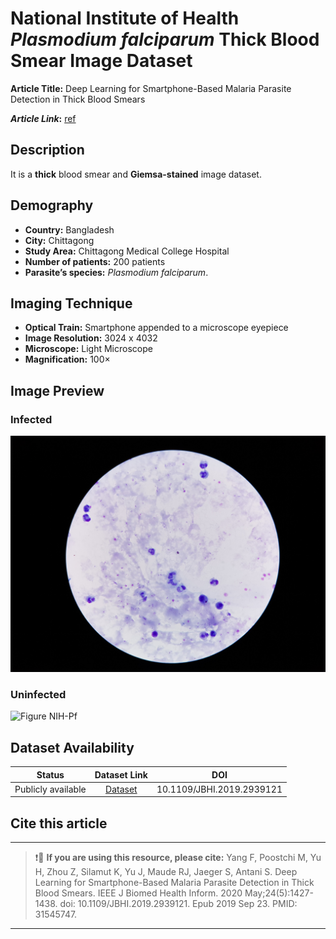 # **National Institute of Health _Plasmodium falciparum_ Thick Blood Smear Image Dataset**  
**Article Title:** Deep Learning for Smartphone-Based Malaria Parasite Detection in Thick Blood Smears

**_Article Link_:** [ref](https://pubmed.ncbi.nlm.nih.gov/31545747/)

## **Description**
It is a **thick** blood smear and **Giemsa-stained** image dataset.

## **Demography**
+ **Country:** Bangladesh
+ **City:** Chittagong
+ **Study Area:** Chittagong Medical College Hospital
+ **Number of patients:** 200 patients 
+ **Parasite’s species:** _Plasmodium falciparum_.

## **Imaging Technique**
+ **Optical Train:** Smartphone appended to a microscope eyepiece
+ **Image Resolution:** 3024 x 4032
+ **Microscope:** Light Microscope
+ **Magnification:** 100×

## **Image Preview**
### **Infected**
![Figure NIH-Pf](https://github.com/ItunuIsewon/Malaria-Blood-Smear-Images/blob/main/Images/NIH-%20ThickPf.jpg)


### **Uninfected**
![Figure NIH-Pf](https://github.com/ItunuIsewon/Malaria-Blood-Smear-Images/blob/main/Images/NIH%20uninfected.png)


## **Dataset Availability**
|**Status**|**Dataset Link**|**DOI**|
|:---:|:---:|:---:|
|Publicly available| [Dataset](https://data.lhncbc.nlm.nih.gov/public/Malaria/Thick_Smears_150/index.html)|10.1109/JBHI.2019.2939121|


## **Cite this article**
---
>
> ❗🛑 **If you are using this resource, please cite:** Yang F, Poostchi M, Yu H, Zhou Z, Silamut K, Yu J, Maude RJ, Jaeger S, Antani S. Deep Learning for Smartphone-Based Malaria Parasite Detection in Thick Blood Smears. IEEE J Biomed Health Inform. 2020 May;24(5):1427-1438. doi: 10.1109/JBHI.2019.2939121. Epub 2019 Sep 23. PMID: 31545747.
>
---
